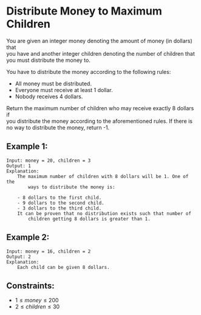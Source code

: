 # Distribute Money to Maximum Children

You are given an integer money denoting the amount of money (in dollars) that  
you have and another integer children denoting the number of children that  
you must distribute the money to.

You have to distribute the money according to the following rules:

* All money must be distributed.
* Everyone must receive at least 1 dollar.
* Nobody receives 4 dollars.

Return the maximum number of children who may receive exactly 8 dollars if  
you distribute the money according to the aforementioned rules. If there is  
no way to distribute the money, return -1.

 

## Example 1:

    Input: money = 20, children = 3
    Output: 1
    Explanation: 
        The maximum number of children with 8 dollars will be 1. One of the  
            ways to distribute the money is:

        - 8 dollars to the first child.
        - 9 dollars to the second child. 
        - 3 dollars to the third child.
        It can be proven that no distribution exists such that number of  
            children getting 8 dollars is greater than 1.

## Example 2:

    Input: money = 16, children = 2
    Output: 2
    Explanation: 
        Each child can be given 8 dollars.
        
        
        
## Constraints:

* $1 \le money \le 200$
* $2 \le children \le 30$

